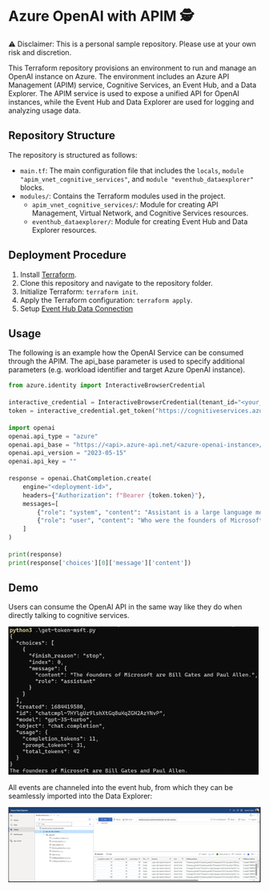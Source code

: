 Azure OpenAI with APIM 🕵️
==================================
⚠️ Disclaimer: This is a personal sample repository. Please use at your own risk and discretion.

This Terraform repository provisions an environment to run and manage an OpenAI instance on Azure. The environment includes an Azure API Management (APIM) service, Cognitive Services, an Event Hub, and a Data Explorer. The APIM service is used to expose a unified API for OpenAI instances, while the Event Hub and Data Explorer are used for logging and analyzing usage data.

Repository Structure
--------------------

The repository is structured as follows:

-   `main.tf`: The main configuration file that includes the `locals`, `module "apim_vnet_cognitive_services"`, and `module "eventhub_dataexplorer"` blocks.
-   `modules/`: Contains the Terraform modules used in the project.
    -   `apim_vnet_cognitive_services/`: Module for creating API Management, Virtual Network, and Cognitive Services resources.
    -   `eventhub_dataexplorer/`: Module for creating Event Hub and Data Explorer resources.


Deployment Procedure
--------------------

1.  Install [Terraform](https://www.terraform.io/downloads.html).
2.  Clone this repository and navigate to the repository folder.
3.  Initialize Terraform: `terraform init`.
4.  Apply the Terraform configuration: `terraform apply`.
5.  Setup [Event Hub Data Connection](https://learn.microsoft.com/en-us/azure/data-explorer/create-event-hubs-connection?tabs=portal%2Cportal-2)


Usage
--------------------
The following is an example how the OpenAI Service can be consumed through the APIM. The api_base parameter is used to specify additional parameters (e.g. workload identifier and target Azure OpenAI instance). 

```python
from azure.identity import InteractiveBrowserCredential

interactive_credential = InteractiveBrowserCredential(tenant_id="<your_tenant>") 
token = interactive_credential.get_token("https://cognitiveservices.azure.com/.default email openid profile")

import openai
openai.api_type = "azure"
openai.api_base = "https://<api>.azure-api.net/<azure-openai-instance>/<workload-identifier>"
openai.api_version = "2023-05-15" 
openai.api_key = ""

response = openai.ChatCompletion.create(
    engine="<deployment-id>",
    headers={"Authorization": f"Bearer {token.token}"},
    messages=[
        {"role": "system", "content": "Assistant is a large language model trained by OpenAI."},
        {"role": "user", "content": "Who were the founders of Microsoft?"}
    ]
)

print(response)
print(response['choices'][0]['message']['content'])
```

Demo
--------------------
Users can consume the OpenAI API in the same way like they do when directly talking to cognitive services.

<img src="https://raw.githubusercontent.com/aymenfurter/terraform-apim-openai-example/main/assets/sample-run.png" width="500"/>



All events are channeled into the event hub, from which they can be seamlessly imported into the Data Explorer:

<img src="https://raw.githubusercontent.com/aymenfurter/terraform-apim-openai-example/main/assets/preview.png"/>

